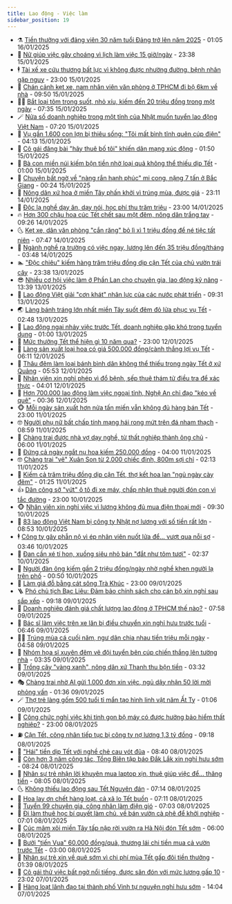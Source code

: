 ```yaml
---
title: Lao động - Việc làm
sidebar_position: 19
---
```


<!-- dantri-lao-dong-viec-lam:START -->
- ⚗️ [Tiền thưởng với đảng viên 30 năm tuổi Đảng trở lên năm 2025](https://dantri.com.vn/lao-dong-viec-lam/tien-thuong-voi-dang-vien-30-nam-tuoi-dang-tro-len-nam-2025-20250115204848591.htm) - 01:05 16/01/2025
- 🙉 [Nữ giúp việc gây choáng vì lịch làm việc 15 giờ/ngày](https://dantri.com.vn/lao-dong-viec-lam/nu-giup-viec-gay-choang-vi-lich-lam-viec-15-giongay-20250115220432197.htm) - 23:38 15/01/2025
- 🕴 [Tài xế xe cứu thương bất lực vì không được nhường đường, bệnh nhân gặp nguy](https://dantri.com.vn/lao-dong-viec-lam/tai-xe-xe-cuu-thuong-bat-luc-vi-khong-duoc-nhuong-duong-benh-nhan-gap-nguy-20250115174205871.htm) - 23:00 15/01/2025
- 🧐 [Chán cảnh kẹt xe, nam nhân viên văn phòng ở TPHCM đi bộ 6km về nhà](https://dantri.com.vn/lao-dong-viec-lam/chan-canh-ket-xe-nam-nhan-vien-van-phong-o-tphcm-di-bo-6km-ve-nha-20250115162315678.htm) - 09:50 15/01/2025
- 🧑‍💻 [Bắt loại tôm trong suốt, nhỏ xíu, kiếm đến 20 triệu đồng trong một ngày](https://dantri.com.vn/lao-dong-viec-lam/bat-loai-tom-trong-suot-nho-xiu-kiem-den-20-trieu-dong-trong-mot-ngay-20250114114014101.htm) - 07:35 15/01/2025
- 🪄 [Nửa số doanh nghiệp trong một tỉnh của Nhật muốn tuyển lao động Việt Nam](https://dantri.com.vn/lao-dong-viec-lam/nua-so-doanh-nghiep-trong-mot-tinh-cua-nhat-muon-tuyen-lao-dong-viet-nam-20250115125447150.htm) - 07:20 15/01/2025
- 🦣 [Vụ gần 1.600 con lợn bị thiêu sống: &quot;Tôi mất bình tĩnh quên cúp điện&quot;](https://dantri.com.vn/lao-dong-viec-lam/vu-gan-1600-con-lon-bi-thieu-song-toi-mat-binh-tinh-quen-cup-dien-20250115104922383.htm) - 04:13 15/01/2025
- 🎡 [Cô gái đăng bài &quot;hãy thuê bố tôi&quot; khiến dân mạng xúc động](https://dantri.com.vn/lao-dong-viec-lam/co-gai-dang-bai-hay-thue-bo-toi-khien-dan-mang-xuc-dong-20250114163254498.htm) - 01:50 15/01/2025
- 🦍 [Bà con miền núi kiếm bộn tiền nhờ loại quả không thể thiếu dịp Tết](https://dantri.com.vn/lao-dong-viec-lam/ba-con-mien-nui-kiem-bon-tien-nho-loai-qua-khong-the-thieu-dip-tet-20250113104525052.htm) - 01:00 15/01/2025
- 🫶 [Chuyện bất ngờ về &quot;nàng rắn hạnh phúc&quot; mi cong, nặng 7 tấn ở Bắc Giang](https://dantri.com.vn/lao-dong-viec-lam/chuyen-bat-ngo-ve-nang-ran-hanh-phuc-mi-cong-nang-7-tan-o-bac-giang-20250114213126887.htm) - 00:24 15/01/2025
- 🥸 [Nông dân xứ hoa ở miền Tây phấn khởi vì trúng mùa, được giá](https://dantri.com.vn/tet-2025/nong-dan-xu-hoa-o-mien-tay-phan-khoi-vi-trung-mua-duoc-gia-20250114113918870.htm) - 23:11 14/01/2025
- 🎡 [Độc lạ nghề dạy ăn, dạy nói, học phí thu trăm triệu](https://dantri.com.vn/lao-dong-viec-lam/doc-la-nghe-day-an-day-noi-hoc-phi-thu-tram-trieu-20250113154543401.htm) - 23:00 14/01/2025
- 🔥 [Hơn 300 chậu hoa cúc Tết chết sau một đêm, nông dân trắng tay](https://dantri.com.vn/lao-dong-viec-lam/hon-300-chau-hoa-cuc-tet-chet-sau-mot-dem-nong-dan-trang-tay-20250114151446097.htm) - 09:26 14/01/2025
- 🌜 [Kẹt xe, dân văn phòng &quot;cắn răng&quot; bỏ lì xì 1 triệu đồng để né tiệc tất niên](https://dantri.com.vn/lao-dong-viec-lam/ket-xe-dan-van-phong-can-rang-bo-li-xi-1-trieu-dong-de-ne-tiec-tat-nien-20250114131408803.htm) - 07:47 14/01/2025
- 🤭 [Ngành nghề ra trường có việc ngay, lương lên đến 35 triệu đồng/tháng](https://dantri.com.vn/lao-dong-viec-lam/nganh-nghe-ra-truong-co-viec-ngay-luong-len-den-35-trieu-dongthang-20250114095424967.htm) - 03:48 14/01/2025
- 🏊 [&quot;Độc chiêu&quot; kiếm hàng trăm triệu đồng dịp cận Tết của chủ vườn trái cây](https://dantri.com.vn/lao-dong-viec-lam/doc-chieu-kiem-hang-tram-trieu-dong-dip-can-tet-cua-chu-vuon-trai-cay-20250113103618594.htm) - 23:38 13/01/2025
- 😎 [Nhiều cơ hội việc làm ở Phần Lan cho chuyên gia, lao động kỹ năng](https://dantri.com.vn/lao-dong-viec-lam/nhieu-co-hoi-viec-lam-o-phan-lan-cho-chuyen-gia-lao-dong-ky-nang-20250113202026818.htm) - 13:39 13/01/2025
- 🤖 [Lao động Việt giải &quot;cơn khát&quot; nhân lực của các nước phát triển](https://dantri.com.vn/lao-dong-viec-lam/lao-dong-viet-giai-con-khat-nhan-luc-cua-cac-nuoc-phat-trien-20250113132944384.htm) - 09:31 13/01/2025
- 🌏 [Làng bánh tráng lớn nhất miền Tây suốt đêm đỏ lửa phục vụ Tết](https://dantri.com.vn/lao-dong-viec-lam/lang-banh-trang-lon-nhat-mien-tay-suot-dem-do-lua-phuc-vu-tet-20250110110920992.htm) - 02:48 13/01/2025
- 🦏 [Lao động ngại nhảy việc trước Tết, doanh nghiệp gặp khó trong tuyển dụng](https://dantri.com.vn/lao-dong-viec-lam/lao-dong-ngai-nhay-viec-truoc-tet-doanh-nghiep-gap-kho-trong-tuyen-dung-20250112173110147.htm) - 01:00 13/01/2025
- 🤔 [Mức thưởng Tết thể hiện gì 10 năm qua?](https://dantri.com.vn/lao-dong-viec-lam/muc-thuong-tet-the-hien-gi-10-nam-qua-20250112183422187.htm) - 23:00 12/01/2025
- 🌮 [Làng sản xuất loại hoa có giá 500.000 đồng/cành thắng lợi vụ Tết](https://dantri.com.vn/lao-dong-viec-lam/lang-san-xuat-loai-hoa-co-gia-500000-dongcanh-thang-loi-vu-tet-20250111171522783.htm) - 06:11 12/01/2025
- 💪 [Thâu đêm làm loại bánh bình dân không thể thiếu trong ngày Tết ở xứ Quảng](https://dantri.com.vn/lao-dong-viec-lam/thau-dem-lam-loai-banh-binh-dan-khong-the-thieu-trong-ngay-tet-o-xu-quang-20250111154352151.htm) - 05:53 12/01/2025
- 💪 [Nhân viên xin nghỉ phép vì đổ bệnh, sếp thuê thám tử điều tra để xác thực](https://dantri.com.vn/lao-dong-viec-lam/nhan-vien-xin-nghi-phep-vi-do-benh-sep-thue-tham-tu-dieu-tra-de-xac-thuc-20250112013706712.htm) - 04:01 12/01/2025
- 🦒 [Hơn 700.000 lao động làm việc ngoại tỉnh, Nghệ An chỉ đạo &quot;kéo về quê&quot;](https://dantri.com.vn/lao-dong-viec-lam/hon-700000-lao-dong-lam-viec-ngoai-tinh-nghe-an-chi-dao-keo-ve-que-20250111181511534.htm) - 00:36 12/01/2025
- 🐵 [Mỗi ngày sản xuất hơn nửa tấn miến vẫn không đủ hàng bán Tết](https://dantri.com.vn/lao-dong-viec-lam/moi-ngay-san-xuat-hon-nua-tan-mien-van-khong-du-hang-ban-tet-20250111095513004.htm) - 23:00 11/01/2025
- 🤓 [Người phụ nữ bất chấp tính mạng hái rong mứt trên đá nham thạch](https://dantri.com.vn/lao-dong-viec-lam/nguoi-phu-nu-bat-chap-tinh-mang-hai-rong-mut-tren-da-nham-thach-20250111135158023.htm) - 08:59 11/01/2025
- 🧐 [Chàng trai được nhà vợ dạy nghề, từ thất nghiệp thành ông chủ](https://dantri.com.vn/lao-dong-viec-lam/chang-trai-duoc-nha-vo-day-nghe-tu-that-nghiep-thanh-ong-chu-20250111010607954.htm) - 06:00 11/01/2025
- 💪 [Đứng cả ngày ngắt nụ hoa kiếm 250.000 đồng](https://dantri.com.vn/lao-dong-viec-lam/dung-ca-ngay-ngat-nu-hoa-kiem-250000-dong-20250110112651098.htm) - 04:00 11/01/2025
- 🤓 [Chàng trai &quot;vẽ&quot; Xuân Son từ 2.000 chiếc đinh, 800m sợi chỉ](https://dantri.com.vn/lao-dong-viec-lam/chang-trai-ve-xuan-son-tu-2000-chiec-dinh-800m-soi-chi-20250111004935945.htm) - 02:13 11/01/2025
- 💯 [Kiếm cả trăm triệu đồng dịp cận Tết, thợ kết hoa lan &quot;ngủ ngày cày đêm&quot;](https://dantri.com.vn/lao-dong-viec-lam/kiem-ca-tram-trieu-dong-dip-can-tet-tho-ket-hoa-lan-ngu-ngay-cay-dem-20250110165246922.htm) - 01:25 11/01/2025
- 👍 [Dân công sở &quot;vứt&quot; ô tô đi xe máy, chấp nhận thuê người đón con vì tắc đường](https://dantri.com.vn/lao-dong-viec-lam/dan-cong-so-vut-o-to-di-xe-may-chap-nhan-thue-nguoi-don-con-vi-tac-duong-20250110203112339.htm) - 23:00 10/01/2025
- 🐵 [Nhân viên xin nghỉ việc vì lương không đủ mua điện thoại mới](https://dantri.com.vn/lao-dong-viec-lam/nhan-vien-xin-nghi-viec-vi-luong-khong-du-mua-dien-thoai-moi-20250109114649745.htm) - 09:30 10/01/2025
- 💂 [83 lao động Việt Nam bị công ty Nhật nợ lương với số tiền rất lớn](https://dantri.com.vn/lao-dong-viec-lam/83-lao-dong-viet-nam-bi-cong-ty-nhat-no-luong-voi-so-tien-rat-lon-20250110153445938.htm) - 08:53 10/01/2025
- 🕴 [Công ty gây phẫn nộ vì ép nhân viên nuốt lửa để... vượt qua nỗi sợ](https://dantri.com.vn/lao-dong-viec-lam/cong-ty-gay-phan-no-vi-ep-nhan-vien-nuot-lua-de-vuot-qua-noi-so-20250109104724530.htm) - 03:46 10/01/2025
- 👀 [Đan cần xé tí hon, xuồng siêu nhỏ bán &quot;đắt như tôm tươi&quot;](https://dantri.com.vn/lao-dong-viec-lam/dan-can-xe-ti-hon-xuong-sieu-nho-ban-dat-nhu-tom-tuoi-20250109112128497.htm) - 02:37 10/01/2025
- 🦄 [Người đàn ông kiếm gần 2 triệu đồng/ngày nhờ nghề khen người lạ trên phố](https://dantri.com.vn/lao-dong-viec-lam/nguoi-dan-ong-kiem-gan-2-trieu-dongngay-nho-nghe-khen-nguoi-la-tren-pho-20250109181728736.htm) - 00:50 10/01/2025
- 🔭 [Làm giá đỗ bằng cát sông Trà Khúc](https://dantri.com.vn/lao-dong-viec-lam/lam-gia-do-bang-cat-song-tra-khuc-20250109110055533.htm) - 23:00 09/01/2025
- 🪜 [Phó chủ tịch Bạc Liêu: Đảm bảo chính sách cho cán bộ xin nghỉ sau sắp xếp](https://dantri.com.vn/lao-dong-viec-lam/pho-chu-tich-bac-lieu-dam-bao-chinh-sach-cho-can-bo-xin-nghi-sau-sap-xep-20250109153335161.htm) - 09:18 09/01/2025
- 🌊 [Doanh nghiệp đánh giá chất lượng lao động ở TPHCM thế nào?](https://dantri.com.vn/lao-dong-viec-lam/doanh-nghiep-danh-gia-chat-luong-lao-dong-o-tphcm-the-nao-20250109114551763.htm) - 07:58 09/01/2025
- 💯 [Bác sĩ làm việc trên xe lăn bị điều chuyển xin nghỉ hưu trước tuổi](https://dantri.com.vn/lao-dong-viec-lam/bac-si-lam-viec-tren-xe-lan-bi-dieu-chuyen-xin-nghi-huu-truoc-tuoi-20250109124152790.htm) - 06:46 09/01/2025
- 👨‍🏫 [Trúng mùa cá cuối năm, ngư dân chia nhau tiền triệu mỗi ngày](https://dantri.com.vn/lao-dong-viec-lam/trung-mua-ca-cuoi-nam-ngu-dan-chia-nhau-tien-trieu-moi-ngay-20250109105925657.htm) - 04:58 09/01/2025
- 🙉 [Nhóm họa sĩ xuyên đêm vẽ đội tuyển bên cúp chiến thắng lên tường nhà](https://dantri.com.vn/lao-dong-viec-lam/nhom-hoa-si-xuyen-dem-ve-doi-tuyen-ben-cup-chien-thang-len-tuong-nha-20250109095524034.htm) - 03:35 09/01/2025
- 🦄 [Trồng cây &quot;vàng xanh&quot;, nông dân xứ Thanh thu bộn tiền](https://dantri.com.vn/lao-dong-viec-lam/trong-cay-vang-xanh-nong-dan-xu-thanh-thu-bon-tien-20250109084532874.htm) - 03:32 09/01/2025
- 🎭 [Chàng trai nhờ AI gửi 1.000 đơn xin việc, ngủ dậy nhận 50 lời mời phỏng vấn](https://dantri.com.vn/lao-dong-viec-lam/chang-trai-nho-ai-gui-1000-don-xin-viec-ngu-day-nhan-50-loi-moi-phong-van-20250109011400122.htm) - 01:36 09/01/2025
- 🪄 [Thợ trẻ làng gốm 500 tuổi tỉ mẩn tạo hình linh vật năm Ất Tỵ](https://dantri.com.vn/lao-dong-viec-lam/tho-tre-lang-gom-500-tuoi-ti-man-tao-hinh-linh-vat-nam-at-ty-20250108102955260.htm) - 01:06 09/01/2025
- 🌁 [Công chức nghỉ việc khi tinh gọn bộ máy có được hưởng bảo hiểm thất nghiệp?](https://dantri.com.vn/lao-dong-viec-lam/cong-chuc-nghi-viec-khi-tinh-gon-bo-may-co-duoc-huong-bao-hiem-that-nghiep-20250108164107852.htm) - 23:00 08/01/2025
- ⛽️ [Cận Tết, công nhân tiếp tục bị công ty nợ lương 1,3 tỷ đồng](https://dantri.com.vn/lao-dong-viec-lam/can-tet-cong-nhan-tiep-tuc-bi-cong-ty-no-luong-13-ty-dong-20250108155950368.htm) - 09:18 08/01/2025
- 🤩 [&quot;Hái&quot; tiền dịp Tết với nghề chẻ cau vót đũa](https://dantri.com.vn/lao-dong-viec-lam/hai-tien-dip-tet-voi-nghe-che-cau-vot-dua-20250107135413859.htm) - 08:40 08/01/2025
- 🌝 [Còn hơn 3 năm công tác, Tổng Biên tập báo Đắk Lắk xin nghỉ hưu sớm](https://dantri.com.vn/lao-dong-viec-lam/con-hon-3-nam-cong-tac-tong-bien-tap-bao-dak-lak-xin-nghi-huu-som-20250108143547241.htm) - 08:24 08/01/2025
- 🤗 [Nhân sự trẻ nhận lời khuyên mua laptop xịn, thuê giúp việc để... thăng tiến](https://dantri.com.vn/lao-dong-viec-lam/nhan-su-tre-nhan-loi-khuyen-mua-laptop-xin-thue-giup-viec-de-thang-tien-20250106145657453.htm) - 08:05 08/01/2025
- 🌜 [Không thiếu lao động sau Tết Nguyên đán](https://dantri.com.vn/lao-dong-viec-lam/khong-thieu-lao-dong-sau-tet-nguyen-dan-20250108114227509.htm) - 07:14 08/01/2025
- 👀 [Hoa lay ơn chết hàng loạt, cả xã lo Tết buồn](https://dantri.com.vn/lao-dong-viec-lam/hoa-lay-on-chet-hang-loat-ca-xa-lo-tet-buon-20250108101014475.htm) - 07:11 08/01/2025
- 🫣 [Tuyển 99 chuyên gia, công nhân làm điện gió](https://dantri.com.vn/lao-dong-viec-lam/tuyen-99-chuyen-gia-cong-nhan-lam-dien-gio-20250108103944825.htm) - 07:03 08/01/2025
- 🧠 [Đi làm thuê học bí quyết làm chủ, về bán vườn cà phê để khởi nghiệp](https://dantri.com.vn/lao-dong-viec-lam/di-lam-thue-hoc-bi-quyet-lam-chu-ve-ban-vuon-ca-phe-de-khoi-nghiep-20250106204003443.htm) - 07:01 08/01/2025
- 🎊 [Cúc mâm xôi miền Tây tấp nập rời vườn ra Hà Nội đón Tết sớm](https://dantri.com.vn/lao-dong-viec-lam/cuc-mam-xoi-mien-tay-tap-nap-roi-vuon-ra-ha-noi-don-tet-som-20250105152734817.htm) - 06:00 08/01/2025
- 🧰 [Bưởi &quot;tiến Vua&quot; 60.000 đồng/quả, thương lái chi tiền mua cả vườn trước Tết](https://dantri.com.vn/lao-dong-viec-lam/buoi-tien-vua-60000-dongqua-thuong-lai-chi-tien-mua-ca-vuon-truoc-tet-20250107114540761.htm) - 03:00 08/01/2025
- 🐘 [Nhân sự trẻ xin về quê sớm vì chi phí mùa Tết gấp đôi tiền thưởng](https://dantri.com.vn/lao-dong-viec-lam/nhan-su-tre-xin-ve-que-som-vi-chi-phi-mua-tet-gap-doi-tien-thuong-20250107125718613.htm) - 01:39 08/01/2025
- 🥳 [Cô gái thử việc bất ngờ nổi tiếng, được săn đón với mức lương gấp 10](https://dantri.com.vn/lao-dong-viec-lam/co-gai-thu-viec-bat-ngo-noi-tieng-duoc-san-don-voi-muc-luong-gap-10-20250107203538352.htm) - 23:02 07/01/2025
- 🐎 [Hàng loạt lãnh đạo tại thành phố Vinh tự nguyện nghỉ hưu sớm](https://dantri.com.vn/lao-dong-viec-lam/hang-loat-lanh-dao-tai-thanh-pho-vinh-tu-nguyen-nghi-huu-som-20250107120823112.htm) - 14:04 07/01/2025<!-- dantri-lao-dong-viec-lam:END -->
